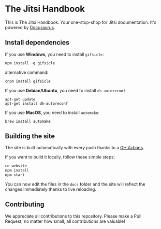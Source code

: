 # The Jitsi Handbook

This is The Jitsi Handbook. Your one-stop-shop for Jitsi documentation. It's powered by [Docusaurus](https://docusaurus.io/).

## Install dependencies

If you use **Windows**, you need to install ```gifsicle```:

```js 
npm install -g gifsicle
```
alternative command:
```js
cnpm install gifsicle
```

If you use **Debian/Ubuntu**, you need to install ```dh-autoreconf```:

```shell
apt-get update
apt-get install dh-autoreconf
```

If you use **MacOS**, you need to install ```automake```:

```shell
brew install automake
```

## Building the site

The site is built automatically with every push thanks to a [GH Actions](https://github.com/jitsi/handbook/blob/master/.github/workflows/gh-pages.yml).

If you want to build it locally, follow these simple steps:

```js
cd website
npm install
npm start
```

You can now edit the files in the `docs` folder and the site will reflect the changes immediately thanks to
live reloading.

## Contributing

We appreciate all contributions to this repository. Please make a Pull Request, no matter how small, all contributions
are valuable!
